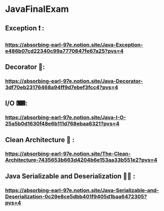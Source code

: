 # JavaFinalExam
## Exception ❗ :
### https://absorbing-earl-97e.notion.site/Java-Exception-e486b07cd22340c99a7770847fe67a25?pvs=4
## Decorator 👕:
### https://absorbing-earl-97e.notion.site/Java-Decorator-3df70eb23176468a94ff9d7ebef3fcc4?pvs=4
## I/O ⌨:
### https://absorbing-earl-97e.notion.site/Java-I-O-25a5b0d1630f48e6b111d768ebaa6321?pvs=4
## Clean Architecture 🧼 :
### https://absorbing-earl-97e.notion.site/The-Clean-Architecture-7435653b663d4204b6e153aa33b551e2?pvs=4
## Java Serializable and Deserialization 🧏‍♂️ :
### https://absorbing-earl-97e.notion.site/Java-Serializable-and-Deserialization-0c29e8ce5dbb401f9405d1baa6472305?pvs=4
